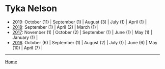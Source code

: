 # Tyka Nelson

  * [2019](./tyka-nelson-2019.md): 
      October (11) | 
      September (1) | 
      August (3) | 
      July (1) | 
      April (1) | 
  * [2018](./tyka-nelson-2018.md): 
      September (1) | 
      April (2) | 
      March (1) | 
  * [2017](./tyka-nelson-2017.md): 
      November (1) | 
      October (2) | 
      September (1) | 
      June (1) | 
      May (1) | 
      January (1) | 
  * [2016](./tyka-nelson-2016.md): 
      October (6) | 
      September (1) | 
      August (2) | 
      July (1) | 
      June (6) | 
      May (10) | 
      April (7) | 

----

[Home](../)
